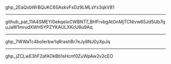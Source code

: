 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
<hr>
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
<hr>
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
<hr>
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
